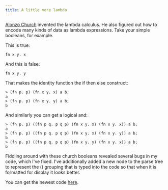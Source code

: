 ```yaml
---
title: A little more lambda
---
```

[Alonzo Church][1] invented the lambda calculus. He also figured out how to
encode many kinds of data as lambda expressions. Take your simple booleans,
for example.

This is true:

~~~~ {.code}
fn x y. x
~~~~

And this is false:

~~~~ {.code}
fn x y. y
~~~~

That makes the identity function the if then else construct:

~~~~ {.code}
> (fn p. p) (fn x y. x) a b;
a
> (fn p. p) (fn x y. y) a b;
b
~~~~

And similarly you can get a logical and:

~~~~ {.code}
> (fn p. p) ((fn p q. p q p) (fn x y. x) (fn x y. x)) a b;
a
> (fn p. p) ((fn p q. p q p) (fn x y. x) (fn x y. y)) a b;
b
> (fn p. p) ((fn p q. p q p) (fn x y. y) (fn x y. x)) a b;
b
~~~~

Fiddling around with these church booleans revealed several bugs in my code,
which I've fixed. I've additionally added a new node to the parse tree to
represent the () grouping that is typed into the code so that when it is
formatted for display it looks better.

You can get the newest code [here][2].

   [1]: http://en.wikipedia.org/wiki/Alonzo_Church

   [2]: http://www.alieniloquent.com/code/lambda/

